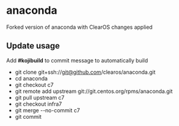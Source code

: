 # anaconda

Forked version of anaconda with ClearOS changes applied

## Update usage
  Add __#kojibuild__ to commit message to automatically build

* git clone git+ssh://git@github.com/clearos/anaconda.git
* cd anaconda
* git checkout c7
* git remote add upstream git://git.centos.org/rpms/anaconda.git
* git pull upstream c7
* git checkout infra7
* git merge --no-commit c7
* git commit
